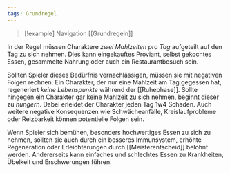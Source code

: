 ```yaml
---
tags: Grundregel
---
```

> [!example] Navigation 
>  [[Grundregeln]]

In der Regel müssen Charaktere *zwei Mahlzeiten pro Tag* aufgeteilt auf den Tag zu sich nehmen. Dies kann eingekauftes Proviant, selbst gekochtes Essen, gesammelte Nahrung oder auch ein Restaurantbesuch sein.

Sollten Spieler dieses Bedürfnis vernachlässigen, müssen sie mit negativen Folgen rechnen. Ein Charakter, der nur eine Mahlzeit am Tag gegessen hat, regeneriert *keine Lebenspunkte* während der [[Ruhephase]]. Sollte hingegen ein Charakter gar keine Mahlzeit zu sich nehmen, beginnt dieser zu *hungern*. Dabei erleidet der Charakter jeden Tag 1w4 Schaden. Auch weitere negative Konsequenzen wie Schwächeanfälle, Kreislaufprobleme oder Reizbarkeit können potentielle Folgen sein.

Wenn Spieler sich bemühen, besonders hochwertiges Essen zu sich zu nehmen, sollten sie auch durch ein besseres Immunsystem, erhöhte Regeneration oder Erleichterungen durch [[Meisterentscheid]] belohnt werden. Andererseits kann einfaches und schlechtes Essen zu Krankheiten, Übelkeit und Erschwerungen führen. 